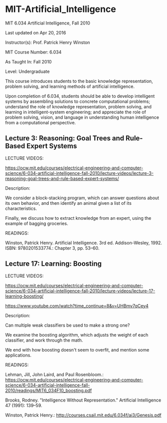 # MIT-Artificial_Intelligence
MIT 6.034 Artificial Intelligence, Fall 2010

Last updated on Apr 20, 2016

Instructor(s):
Prof. Patrick Henry Winston

MIT Course Number:
6.034

As Taught In:
Fall 2010

Level:
Undergraduate

This course introduces students to the basic knowledge representation, problem solving, and learning methods of artificial intelligence. 

Upon completion of 6.034, students should be able to develop intelligent systems by assembling solutions to concrete computational problems; understand the role of knowledge representation, problem solving, and learning in intelligent-system engineering; and appreciate the role of problem solving, vision, and language in understanding human intelligence from a computational perspective.

## Lecture 3: Reasoning: Goal Trees and Rule-Based Expert Systems

LECTURE VIDEOS:

https://ocw.mit.edu/courses/electrical-engineering-and-computer-science/6-034-artificial-intelligence-fall-2010/lecture-videos/lecture-3-reasoning-goal-trees-and-rule-based-expert-systems/

Description: 

We consider a block-stacking program, which can answer questions about its own behavior, and then identify an animal given a list of its characteristics. 

Finally, we discuss how to extract knowledge from an expert, using the example of bagging groceries.


READINGS:

Winston, Patrick Henry. Artificial Intelligence. 3rd ed. Addison-Wesley, 1992. ISBN: 9780201533774.:
Chapter 3, pp. 53–60.




## Lecture 17: Learning: Boosting

LECTURE VIDEOS:

https://ocw.mit.edu/courses/electrical-engineering-and-computer-science/6-034-artificial-intelligence-fall-2010/lecture-videos/lecture-17-learning-boosting/

https://www.youtube.com/watch?time_continue=8&v=UHBmv7qCey4


Description: 

Can multiple weak classifiers be used to make a strong one? 

We examine the boosting algorithm, which adjusts the weight of each classifier, and work through the math. 

We end with how boosting doesn't seem to overfit, and mention some applications.



READINGS:

Lehman, Jill, John Laird, and Paul Rosenbloom.:
https://ocw.mit.edu/courses/electrical-engineering-and-computer-science/6-034-artificial-intelligence-fall-2010/readings/MIT6_034F10_boosting.pdf


Brooks, Rodney. "Intelligence Without Representation." Artificial Intelligence 47 (1991): 139–59.

Winston, Patrick Henry.:
http://courses.csail.mit.edu/6.034f/ai3/Genesis.pdf
